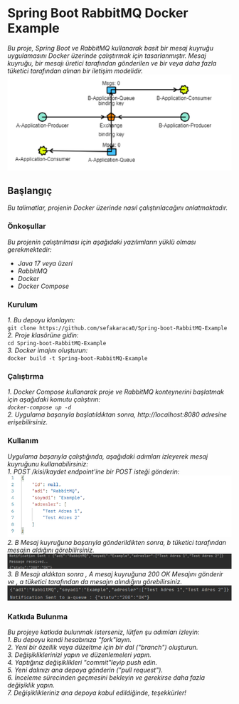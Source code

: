 # Spring Boot RabbitMQ Docker Example
*Bu proje, Spring Boot ve RabbitMQ kullanarak basit bir mesaj kuyruğu uygulamasını Docker üzerinde çalıştırmak için tasarlanmıştır. Mesaj kuyruğu, bir mesajı üretici tarafından gönderilen ve bir veya daha fazla tüketici tarafından alınan bir iletişim modelidir.* <br>
![banner resmi](https://github.com/sefakaraca0/Spring-boot-RabbitMQ-Example/blob/main/images/readme-banner.png)
## Başlangıç
*Bu talimatlar, projenin Docker üzerinde nasıl çalıştırılacağını anlatmaktadır.*
### Önkoşullar
 *Bu projenin çalıştırılması için aşağıdaki yazılımların yüklü olması gerekmektedir:<br>*
* *Java 17 veya üzeri*
* *RabbitMQ*
* *Docker*
* *Docker Compose*
 ### Kurulum
 *1. Bu depoyu klonlayın:* <br>
`git clone https://github.com/sefakaraca0/Spring-boot-RabbitMQ-Example` <br>
*2.  Proje klasörüne gidin:*<br>
`cd Spring-boot-RabbitMQ-Example`<br>
*3. Docker imajını oluşturun:*<br>
`docker build -t Spring-boot-RabbitMQ-Example `<br>
### Çalıştırma
*1.  Docker Compose kullanarak proje ve RabbitMQ konteynerini başlatmak için aşağıdaki komutu çalıştırın:* <br>
 *`docker-compose up -d`* <br>
*2. Uygulama başarıyla başlatıldıktan sonra, http://localhost:8080 adresine erişebilirsiniz.*
### Kullanım
*Uygulama başarıyla çalıştığında, aşağıdaki adımları izleyerek mesaj kuyruğunu kullanabilirsiniz:* <br>
*1.	POST /kisi/kaydet endpoint'ine bir POST isteği gönderin:*<br> ![Postman](https://github.com/sefakaraca0/Spring-boot-RabbitMQ-Example/blob/main/images/postman.png) <br>
*2.	B Mesaj kuyruğuna başarıyla gönderildikten sonra, b tüketici tarafından mesajın aldığını görebilirsiniz.*<br> ![A App Console](https://github.com/sefakaraca0/Spring-boot-RabbitMQ-Example/blob/main/images/A-app-console.png) <br>
*3. B Mesajı aldıktan sonra , A mesaj kuyruğuna 200 OK Mesajını gönderir ve , a tüketici tarafından da mesajın alındığını görebilirsiniz.* <br> ![B-App Console](https://github.com/sefakaraca0/Spring-boot-RabbitMQ-Example/blob/main/images/B-app-console.png) <br>
### Katkıda Bulunma
*Bu projeye katkıda bulunmak isterseniz, lütfen şu adımları izleyin:*<br>
*1.	Bu depoyu kendi hesabınıza "fork"layın.* <br>
*2.	Yeni bir özellik veya düzeltme için bir dal ("branch") oluşturun.* <br>
*3.	Değişikliklerinizi yapın ve düzenlemeleri yapın.* <br>
*4.	Yaptığınız değişiklikleri "commit"leyip push edin.* <br>
*5.	Yeni dalınızı ana depoya gönderin ("pull request").* <br>
*6.	İnceleme sürecinden geçmesini bekleyin ve gerekirse daha fazla değişiklik yapın.* <br>
*7.	Değişiklikleriniz ana depoya kabul edildiğinde, teşekkürler!*


